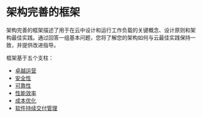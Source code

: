 # 架构完善的框架

架构完善的框架描述了用于在云中设计和运行工作负载的关键概念、设计原则和架构最佳实践。通过回答一组基本问题，您将了解您的架构如何与云最佳实践保持一致，并提供改进指导。

框架基于五个支柱：
* [卓越运营](operationalExcellence.md)
* [安全性](security.md)
* [可靠性](reliability.md)
* [性能效率](performanceEfficiency.md)
* [成本优化](costOptimization.md)
* [软件持续交付管理](sdlc.md)
